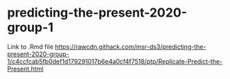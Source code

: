 # predicting-the-present-2020-group-1
Link to .Rmd file https://rawcdn.githack.com/msr-ds3/predicting-the-present-2020-group-1/c4ccfcab5fb0def1d179291017b6e4a0cf4f7518/ptp/Replicate-Predict-the-Present.html
